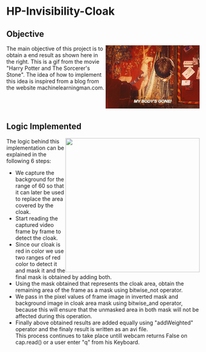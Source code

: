 # HP-Invisibility-Cloak

## Objective
<img align="right" src="HP.gif">
  The main objective of this project is to obtain a end result as shown here in the right. This is a gif from the movie "Harry Potter and The Sorcerer's Stone". The idea of how to implement this idea is inspired from a blog from the website machinelearningman.com. 
<br><br><br><br>

## Logic Implemented
<img align="right" height="350" width="350" src="harry_potter.gif">
The logic behind this implementation can be explained in the following 6 steps:
  
* We capture the background for the range of 60 so that it can later be used to replace the area covered by the cloak.
* Start reading the captured video frame by frame to detect the cloak.
* Since our cloak is red in color we use two ranges of red color to detect it and mask it and the final mask is obtained by adding both.
* Using the mask obtained that represents the cloak area, obtain the remaining area of the frame as a mask using bitwise_not operator.
* We pass in the pixel values of frame image in inverted mask and background image in cloak area mask using bitwise_and operator, because this will ensure that the unmasked area in both mask will not be affected during this operation.
* Finally above obtained results are added equally using "addWeighted" operator and the finaly result is written as an avi file.
<br>This process continues to take place untill webcam returns False on cap.read() or a user enter "q" from his Keyboard.

